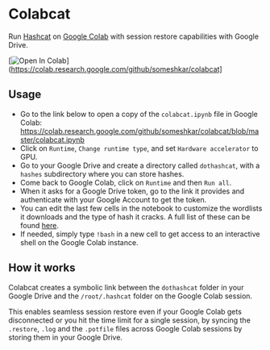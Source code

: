 # Colabcat

Run [Hashcat](https://hashcat.net) on [Google Colab](https://colab.research.google.com) with session restore capabilities with Google Drive.

[![Open In Colab](https://colab.research.google.com/assets/colab-badge.svg)](https://colab.research.google.com/github/someshkar/colabcat]

## Usage

- Go to the link below to open a copy of the `colabcat.ipynb` file in Google Colab:
  https://colab.research.google.com/github/someshkar/colabcat/blob/master/colabcat.ipynb
- Click on `Runtime`, `Change runtime type`, and set `Hardware accelerator` to GPU.
- Go to your Google Drive and create a directory called `dothashcat`, with a `hashes` subdirectory where you can store hashes.
- Come back to Google Colab, click on `Runtime` and then `Run all`.
- When it asks for a Google Drive token, go to the link it provides and authenticate with your Google Account to get the token.
- You can edit the last few cells in the notebook to customize the wordlists it downloads and the type of hash it cracks. A full list of these can be found [here](https://hashcat.net/wiki/doku.php?id=example_hashes).
- If needed, simply type `!bash` in a new cell to get access to an interactive shell on the Google Colab instance.

## How it works

Colabcat creates a symbolic link between the `dothashcat` folder in your Google Drive and the `/root/.hashcat` folder on the Google Colab session.

This enables seamless session restore even if your Google Colab gets disconnected or you hit the time limit for a single session, by syncing the `.restore`, `.log` and the `.potfile` files across Google Colab sessions by storing them in your Google Drive.
